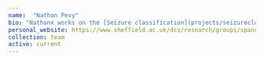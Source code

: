 ```yaml
---
name:  "Nathan Pevy"
bio: "Nathanx works on the [Seizure classification](projects/seizureclassification) project. I co-supervise him with [Markus Reuber](https://www.sheffield.ac.uk/medicine/people/neuroscience/markus-reuber) and [Traci Walker](https://www.sheffield.ac.uk/health-sciences/people/human-communication-sciences/traci-walker)"
personal_website: https://www.sheffield.ac.uk/dcs/research/groups/spandh
collection: team
active: current
---
```

